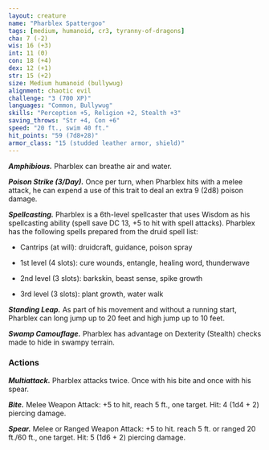 ```yaml
---
layout: creature
name: "Pharblex Spattergoo"
tags: [medium, humanoid, cr3, tyranny-of-dragons]
cha: 7 (-2)
wis: 16 (+3)
int: 11 (0)
con: 18 (+4)
dex: 12 (+1)
str: 15 (+2)
size: Medium humanoid (bullywug)
alignment: chaotic evil
challenge: "3 (700 XP)"
languages: "Common, Bullywug"
skills: "Perception +5, Religion +2, Stealth +3"
saving_throws: "Str +4, Con +6"
speed: "20 ft., swim 40 ft."
hit_points: "59 (7d8+28)"
armor_class: "15 (studded leather armor, shield)"
---
```


***Amphibious.*** Pharblex can breathe air and water.

***Poison Strike (3/Day).*** Once per turn, when Pharblex hits with a melee attack, he can expend a use of this trait to deal an extra 9 (2d8) poison damage.

***Spellcasting.*** Pharblex is a 6th-level spellcaster that uses Wisdom as his spellcasting ability (spell save DC 13, +5 to hit with spell attacks). Pharblex has the following spells prepared from the druid spell list:

* Cantrips (at will): druidcraft, guidance, poison spray

* 1st level (4 slots): cure wounds, entangle, healing word, thunderwave

* 2nd level (3 slots): barkskin, beast sense, spike growth

* 3rd level (3 slots): plant growth, water walk

***Standing Leap.*** As part of his movement and without a running start, Pharblex can long jump up to 20 feet and high jump up to 10 feet.

***Swamp Camouflage.*** Pharblex has advantage on Dexterity (Stealth) checks made to hide in swampy terrain.

### Actions

***Multiattack.*** Pharblex attacks twice. Once with his bite and once with his spear.

***Bite.*** Melee Weapon Attack: +5 to hit, reach 5 ft., one target. Hit: 4 (1d4 + 2) piercing damage.

***Spear.*** Melee or Ranged Weapon Attack: +5 to hit. reach 5 ft. or ranged 20 ft./60 ft., one target. Hit: 5 (1d6 + 2) piercing damage.